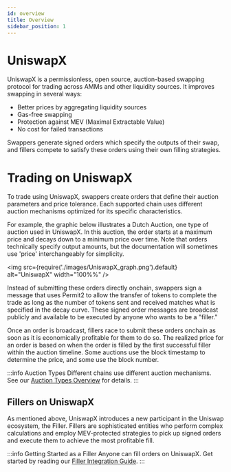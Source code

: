 ```yaml
---
id: overview
title: Overview
sidebar_position: 1
---
```


# UniswapX

UniswapX is a permissionless, open source, auction-based swapping protocol for trading across AMMs and other liquidity sources. It improves swapping in several ways:

- Better prices by aggregating liquidity sources
- Gas-free swapping
- Protection against MEV (Maximal Extractable Value)
- No cost for failed transactions

Swappers generate signed orders which specify the outputs of their swap, and fillers compete to satisfy these orders using their own filling strategies.

# Trading on UniswapX
To trade using UniswapX, swappers create orders that define their auction parameters and price tolerance. Each supported chain uses different auction mechanisms optimized for its specific characteristics.

For example, the graphic below illustrates a Dutch Auction, one type of auction used in UniswapX. In this auction, the order starts at a maximum price and decays down to a minimum price over time. Note that orders technically specify output amounts, but the documentation will sometimes use 'price' interchangeably for simplicity.

 <img src={require('./images/UniswapX_graph.png').default} alt="UniswapX" width="100%%" /> 

Instead of submitting these orders directly onchain, swappers sign a message that uses Permit2 to allow the transfer of tokens to complete the trade as long as the number of tokens sent and received matches what is specified in the decay curve. These signed order messages are broadcast publicly and available to be executed by anyone who wants to be a "filler."

Once an order is broadcast, fillers race to submit these orders onchain as soon as it is economically profitable for them to do so. The realized price for an order is based on when the order is filled by the first successful filler within the auction timeline. Some auctions use the block timestamp to determine the price, and some use the block number.

:::info Auction Types
Different chains use different auction mechanisms. See our [Auction Types Overview](/contracts/uniswapx/auctiontypes) for details.
:::

## Fillers on UniswapX
As mentioned above, UniswapX introduces a new participant in the Uniswap ecosystem, the Filler. Fillers are sophisticated entities who perform complex calculations and employ MEV-protected strategies to pick up signed orders and execute them to achieve the most profitable fill. 

:::info Getting Started as a Filler
Anyone can fill orders on UniswapX. Get started by reading our [Filler Integration Guide](/contracts/uniswapx/guides/mainnet/createfiller).
:::